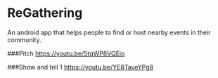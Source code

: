 # ReGathering
An android app that helps people to find or host nearby events in their community.


###Pitch
https://youtu.be/5tqWP8VQEio

###Show and tell 1
https://youtu.be/YE8TaveYPg8
